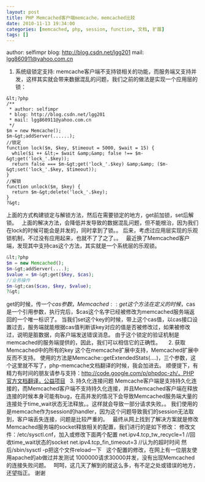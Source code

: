 ```yaml
---
layout: post
title: PHP Memcached客户端memcache，memcached比较
date: 2010-11-13 19:34:00
categories: [memcached, php, session, function, 文档, 扩展]
tags: []
---
```

author: selfimpr
blog: http://blog.csdn.net/lgg201
mail: lgg860911@yahoo.com.cn
 
1. 系统级锁定支持:
memcache客户端不支持锁相关的功能，而服务端又支持并发，这样其实就会带来数据混乱的问题，我们之前的做法是实现一个应用层的锁：

```c-sharp
&lt;?php
/**
 * author: selfimpr
 * blog: http://blog.csdn.net/lgg201
 * mail: lgg860911@yahoo.com.cn
 */
$m = new Memcache();
$m-&gt;addServer(......);
//锁定
function lock($m, $key, $timeout = 5000, $wait = 15) {
  while($i ++ &lt;= $wait &amp;&amp; false !== $m-&gt;get('lock_'.$key));
  return false === $m-&gt;get('lock_'.$key) &amp;&amp; ($m-&gt;set('lock_'.$key, $timeout));
}
//解锁
function unlock($m, $key) {
  return $m-&gt;delete('lock_'.$key);
}
?&gt;
```

上面的方式构建锁定与解锁方法，然后在需要锁定的地方，get前加锁，set后解锁。
 
上面的解决方法，会降低并发导致的数据混乱问题，但不能根治，因为我们在lock的时候可能会是并发的，同时拿到了锁。。
后来，考虑过应用层实现的乐观锁机制，不过没有应用起来，也就不了了之了。。
 
最近换了Memcached客户端，发现其中支持cas这个方法，其实就是一个系统层的乐观锁。

```php
&lt;?php
$m = new Memcached();
$m-&gt;addServer(....);
$value = $m-&gt;get($key, $cas);
//业务操作
$m-&gt;cas($cas, $key, $value);
?&gt;
```

get的时候，传一个$cas参数，Memcached::get这个方法在定义的时候，$cas是一个引用参数，执行完后，$cas这个名字已经被修改为memcached服务端返回的一个唯一标识了。
当我们set这个key的时候，带上这个cas值，以cas接口设置过去，服务端就能根据cas值判断该key对应的值是否被修改过，如果被修改过，说明是脏数据，向客户端发送错误消息。
由于这个锁定的验证机制是memcached的服务端提供的，因此，我们可以相信它的正确性。
 
 
2. 获取Memcached中的所有的key
这个在memcache扩展中支持，Memcached扩展中反而不支持。
使用的方法是Memcache::getExtendedStats(....)，三个参数，这个这里就不写了，php-memcache文档翻译的时候，我会加进去。
顺便提下，有精力有时间的朋友请参与支持：http://code.google.com/p/phpdoc-zh/，PHP官方文档翻译，公益项目
 
3. 持久化连接问题
Memcache客户端是支持持久化连接的，而Memcached客户端不支持持久化连接，并且Memcached客户端在释放连接的时候本身可能有bug，在高并发的情况下会导致Memcached服务端大量的连接处于time_wait状态无法释放。。这样就会导致一部分请求失败。。
我们使用的是memcache作为session的handler，因为这个问题导致我们的session无法取到，客户端丢失连接，问题是比较严重的。
 
最终从网上找到了解决方案就是修改Memcached服务端的socket释放相关的配置，我们进行的是如下修改：
修改文件：/etc/sysctl.cnf，加入或修改下面两个配置
net.ipv4.tcp_tw_recycle=1 //回收time_wait状态的socket
net.ipv4.tcp_fin_timeout=3 //认为的超时时间
然后/sbin/sysctl -p把这个文件reload一下
 
这个配置的修改，在网上有一位朋友使用apache的ab做过并发测试
1000000请求30000并发，没有出现Memcached的连接失败问题。
 
呵呵，这几天了解到的就这么多，有不足之处或错误的地方，还望指正。
谢谢
